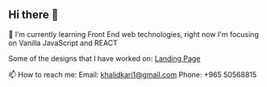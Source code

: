 ## Hi there 👋

🌱 I’m currently learning Front End web technologies, right now I'm focusing on Vanilla JavaScript and REACT

Some of the designs that I have worked on:
[Landing Page](https://khaledk8.github.io/landing-page/)

📫 How to reach me:
Email: khalidkari1@gmail.com
Phone: +965 50568815
<!--
**khaledk8/khaledk8** is a ✨ _special_ ✨ repository because its `README.md` (this file) appears on your GitHub profile.
[GitHub Pages](https://pages.github.com/)
Here are some ideas to get you started:

- 🔭 I’m currently working on ...
- 🌱 I’m currently learning ...
- 👯 I’m looking to collaborate on ...
- 🤔 I’m looking for help with ...
- 💬 Ask me about ...
- 📫 How to reach me: ...
- 😄 Pronouns: ...
- ⚡ Fun fact: ...
-->
